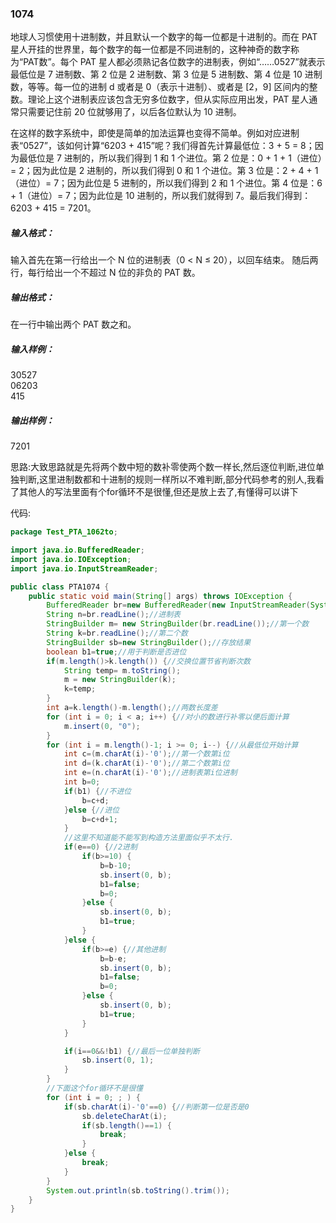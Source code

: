 ### 1074
地球人习惯使用十进制数，并且默认一个数字的每一位都是十进制的。而在 PAT 星人开挂的世界里，每个数字的每一位都是不同进制的，这种神奇的数字称为“PAT数”。每个 PAT 星人都必须熟记各位数字的进制表，例如“……0527”就表示最低位是 7 进制数、第 2 位是 2 进制数、第 3 位是 5 进制数、第 4 位是 10 进制数，等等。每一位的进制 d 或者是 0（表示十进制）、或者是 [2，9] 区间内的整数。理论上这个进制表应该包含无穷多位数字，但从实际应用出发，PAT 星人通常只需要记住前 20 位就够用了，以后各位默认为 10 进制。  

在这样的数字系统中，即使是简单的加法运算也变得不简单。例如对应进制表“0527”，该如何计算“6203 + 415”呢？我们得首先计算最低位：3 + 5 = 8；因为最低位是 7 进制的，所以我们得到 1 和 1 个进位。第 2 位是：0 + 1 + 1（进位）= 2；因为此位是 2 进制的，所以我们得到 0 和 1 个进位。第 3 位是：2 + 4 + 1（进位）= 7；因为此位是 5 进制的，所以我们得到 2 和 1 个进位。第 4 位是：6 + 1（进位）= 7；因为此位是 10 进制的，所以我们就得到 7。最后我们得到：6203 + 415 = 7201。  

##### 输入格式：  
输入首先在第一行给出一个 N 位的进制表（0 < N ≤ 20），以回车结束。 随后两行，每行给出一个不超过 N 位的非负的 PAT 数。  

##### 输出格式：  
在一行中输出两个 PAT 数之和。  

##### 输入样例：  
30527  
06203  
415  
##### 输出样例：  
7201  

思路:大致思路就是先将两个数中短的数补零使两个数一样长,然后逐位判断,进位单独判断,这里进制数都和十进制的规则一样所以不难判断,部分代码参考的别人,我看了其他人的写法里面有个for循环不是很懂,但还是放上去了,有懂得可以讲下  

代码:  
```java
package Test_PTA_1062to;

import java.io.BufferedReader;
import java.io.IOException;
import java.io.InputStreamReader;

public class PTA1074 {
    public static void main(String[] args) throws IOException {
        BufferedReader br=new BufferedReader(new InputStreamReader(System.in));
        String n=br.readLine();//进制表
        StringBuilder m= new StringBuilder(br.readLine());//第一个数
        String k=br.readLine();//第二个数
        StringBuilder sb=new StringBuilder();//存放结果
        boolean b1=true;//用于判断是否进位
        if(m.length()>k.length()) {//交换位置节省判断次数
            String temp= m.toString();
            m = new StringBuilder(k);
            k=temp;
        }
        int a=k.length()-m.length();//两数长度差
        for (int i = 0; i < a; i++) {//对小的数进行补零以便后面计算
            m.insert(0, "0");
        }
        for (int i = m.length()-1; i >= 0; i--) {//从最低位开始计算
            int c=(m.charAt(i)-'0');//第一个数第i位
            int d=(k.charAt(i)-'0');//第二个数第i位
            int e=(n.charAt(i)-'0');//进制表第i位进制
            int b=0;
            if(b1) {//不进位
                b=c+d;
            }else {//进位
                b=c+d+1;
            }
            //这里不知道能不能写到构造方法里面似乎不太行.
            if(e==0) {//2进制
                if(b>=10) {
                    b=b-10;
                    sb.insert(0, b);
                    b1=false;
                    b=0;
                }else {
                    sb.insert(0, b);
                    b1=true;
                }
            }else {
                if(b>=e) {//其他进制
                    b=b-e;
                    sb.insert(0, b);
                    b1=false;
                    b=0;
                }else {
                    sb.insert(0, b);
                    b1=true;
                }
            }

            if(i==0&&!b1) {//最后一位单独判断
                sb.insert(0, 1);
            }
        }
        //下面这个for循环不是很懂
        for (int i = 0; ; ) {
            if(sb.charAt(i)-'0'==0) {//判断第一位是否是0
                sb.deleteCharAt(i);
                if(sb.length()==1) {
                    break;
                }
            }else {
                break;
            }
        }
        System.out.println(sb.toString().trim());
    }
}
```

